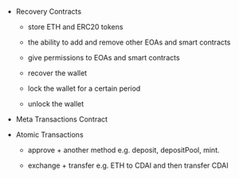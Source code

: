 - Recovery Contracts

  - store ETH and ERC20 tokens

  - the ability to add and remove other EOAs and smart contracts

  - give permissions to EOAs and smart contracts

  - recover the wallet

  - lock the wallet for a certain period

  - unlock the wallet

- Meta Transactions Contract

- Atomic Transactions

  - approve + another method
  e.g. deposit, depositPool, mint.

  - exchange + transfer
  e.g. ETH to CDAI and then transfer CDAI
  